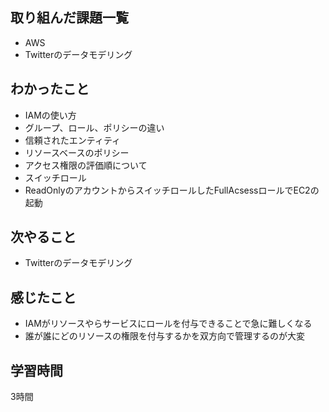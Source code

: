 ## 取り組んだ課題一覧
- AWS
- Twitterのデータモデリング

## わかったこと
- IAMの使い方
- グループ、ロール、ポリシーの違い
- 信頼されたエンティティ
- リソースベースのポリシー
- アクセス権限の評価順について
- スイッチロール
- ReadOnlyのアカウントからスイッチロールしたFullAcsessロールでEC2の起動


## 次やること
- Twitterのデータモデリング

## 感じたこと
- IAMがリソースやらサービスにロールを付与できることで急に難しくなる
- 誰が誰にどのリソースの権限を付与するかを双方向で管理するのが大変

## 学習時間
3時間